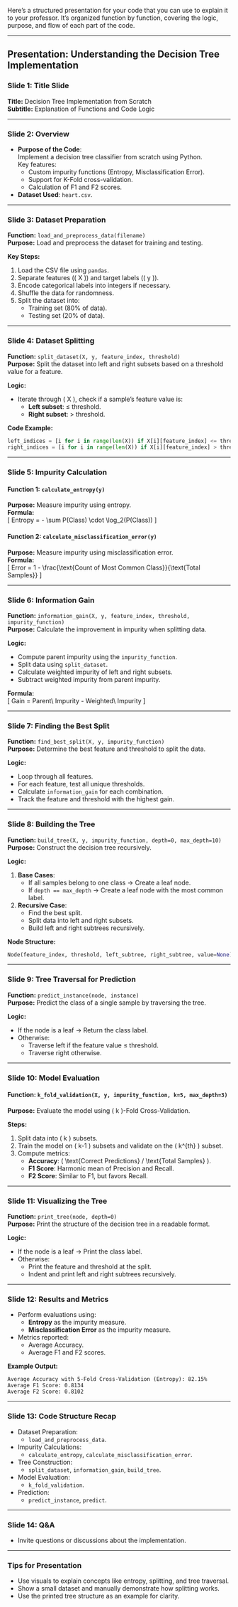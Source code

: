 Here’s a structured presentation for your code that you can use to explain it to your professor. It’s organized function by function, covering the logic, purpose, and flow of each part of the code.

---

## **Presentation: Understanding the Decision Tree Implementation**

### **Slide 1: Title Slide**
**Title:** Decision Tree Implementation from Scratch  
**Subtitle:** Explanation of Functions and Code Logic  

---

### **Slide 2: Overview**
- **Purpose of the Code**:  
  Implement a decision tree classifier from scratch using Python.  
  Key features:
  - Custom impurity functions (Entropy, Misclassification Error).
  - Support for K-Fold cross-validation.
  - Calculation of F1 and F2 scores.
- **Dataset Used**: `heart.csv`.

---

### **Slide 3: Dataset Preparation**
**Function:** `load_and_preprocess_data(filename)`  
**Purpose:** Load and preprocess the dataset for training and testing.  

**Key Steps:**
1. Load the CSV file using `pandas`.
2. Separate features (\( X \)) and target labels (\( y \)).
3. Encode categorical labels into integers if necessary.
4. Shuffle the data for randomness.
5. Split the dataset into:
   - Training set (80% of data).
   - Testing set (20% of data).

---

### **Slide 4: Dataset Splitting**
**Function:** `split_dataset(X, y, feature_index, threshold)`  
**Purpose:** Split the dataset into left and right subsets based on a threshold value for a feature.

**Logic:**
- Iterate through \( X \), check if a sample’s feature value is:
  - **Left subset**: ≤ threshold.
  - **Right subset**: > threshold.

**Code Example:**
```python
left_indices = [i for i in range(len(X)) if X[i][feature_index] <= threshold]
right_indices = [i for i in range(len(X)) if X[i][feature_index] > threshold]
```

---

### **Slide 5: Impurity Calculation**
#### **Function 1:** `calculate_entropy(y)`  
**Purpose:** Measure impurity using entropy.  
**Formula:**  
\[
Entropy = - \sum P(Class) \cdot \log_2(P(Class))
\]

#### **Function 2:** `calculate_misclassification_error(y)`  
**Purpose:** Measure impurity using misclassification error.  
**Formula:**  
\[
Error = 1 - \frac{\text{Count of Most Common Class}}{\text{Total Samples}}
\]

---

### **Slide 6: Information Gain**
**Function:** `information_gain(X, y, feature_index, threshold, impurity_function)`  
**Purpose:** Calculate the improvement in impurity when splitting data.  

**Logic:**
- Compute parent impurity using the `impurity_function`.
- Split data using `split_dataset`.
- Calculate weighted impurity of left and right subsets.
- Subtract weighted impurity from parent impurity.

**Formula:**  
\[
Gain = Parent\ Impurity - Weighted\ Impurity
\]

---

### **Slide 7: Finding the Best Split**
**Function:** `find_best_split(X, y, impurity_function)`  
**Purpose:** Determine the best feature and threshold to split the data.  

**Logic:**
- Loop through all features.
- For each feature, test all unique thresholds.
- Calculate `information_gain` for each combination.
- Track the feature and threshold with the highest gain.

---

### **Slide 8: Building the Tree**
**Function:** `build_tree(X, y, impurity_function, depth=0, max_depth=10)`  
**Purpose:** Construct the decision tree recursively.  

**Logic:**
1. **Base Cases**:
   - If all samples belong to one class → Create a leaf node.
   - If `depth == max_depth` → Create a leaf node with the most common label.
2. **Recursive Case**:
   - Find the best split.
   - Split data into left and right subsets.
   - Build left and right subtrees recursively.

**Node Structure:**
```python
Node(feature_index, threshold, left_subtree, right_subtree, value=None)
```

---

### **Slide 9: Tree Traversal for Prediction**
**Function:** `predict_instance(node, instance)`  
**Purpose:** Predict the class of a single sample by traversing the tree.

**Logic:**
- If the node is a leaf → Return the class label.
- Otherwise:
  - Traverse left if the feature value ≤ threshold.
  - Traverse right otherwise.

---

### **Slide 10: Model Evaluation**
#### **Function:** `k_fold_validation(X, y, impurity_function, k=5, max_depth=3)`  
**Purpose:** Evaluate the model using \( k \)-Fold Cross-Validation.  

**Steps:**
1. Split data into \( k \) subsets.
2. Train the model on \( k-1 \) subsets and validate on the \( k^{th} \) subset.
3. Compute metrics:
   - **Accuracy**: \( \text{Correct Predictions} / \text{Total Samples} \).
   - **F1 Score**: Harmonic mean of Precision and Recall.
   - **F2 Score**: Similar to F1, but favors Recall.

---

### **Slide 11: Visualizing the Tree**
**Function:** `print_tree(node, depth=0)`  
**Purpose:** Print the structure of the decision tree in a readable format.

**Logic:**
- If the node is a leaf → Print the class label.
- Otherwise:
  - Print the feature and threshold at the split.
  - Indent and print left and right subtrees recursively.

---

### **Slide 12: Results and Metrics**
- Perform evaluations using:
  - **Entropy** as the impurity measure.
  - **Misclassification Error** as the impurity measure.
- Metrics reported:
  - Average Accuracy.
  - Average F1 and F2 scores.

**Example Output:**
```
Average Accuracy with 5-Fold Cross-Validation (Entropy): 82.15%
Average F1 Score: 0.8134
Average F2 Score: 0.8102
```

---

### **Slide 13: Code Structure Recap**
- Dataset Preparation:
  - `load_and_preprocess_data`.
- Impurity Calculations:
  - `calculate_entropy`, `calculate_misclassification_error`.
- Tree Construction:
  - `split_dataset`, `information_gain`, `build_tree`.
- Model Evaluation:
  - `k_fold_validation`.
- Prediction:
  - `predict_instance`, `predict`.

---

### **Slide 14: Q&A**
- Invite questions or discussions about the implementation.

---

### **Tips for Presentation**
- Use visuals to explain concepts like entropy, splitting, and tree traversal.
- Show a small dataset and manually demonstrate how splitting works.
- Use the printed tree structure as an example for clarity.

